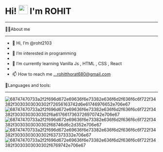 # Hi! <img src="https://raw.githubusercontent.com/MartinHeinz/MartinHeinz/master/wave.gif" width="30px"> I'm ROHIT
___________________________________________________

🙋‍♂️About me
_________________________________________________________________________________________
- 👋 Hi, I’m @roht2103
- 
- 👀 I’m interested in programming
- 
- 🌱 I’m currently learning Vanilla Js , HTML , CSS , React
- 
- 📫 How to reach me ...rohitthorat680@gmail.com



🚀Languages and tools:
_________________________________________________________________________________________
      
  ![68747470733a2f2f696d672e69636f6e73382e636f6d2f636f6c6f722f34382f3030303030302f72656163742d6e61746976652e706e67](https://user-images.githubusercontent.com/109894186/180730256-d5dfc75d-5a54-4f7a-bec8-beb127e988ac.png)![68747470733a2f2f696d672e69636f6e73382e636f6d2f636f6c6f722f34382f3030303030302f6a6176617363726970742e706e67](https://user-images.githubusercontent.com/109894186/180730279-9334d49c-a7ed-46c1-87f3-bbb8bd673b65.png)![68747470733a2f2f696d672e69636f6e73382e636f6d2f636f6c6f722f34382f3030303030302f68746d6c2d352e706e67](https://user-images.githubusercontent.com/109894186/180730490-2314e8dc-0eb1-434c-a11a-9b1047481a94.png)![68747470733a2f2f696d672e69636f6e73382e636f6d2f636f6c6f722f34382f3030303030302f637373332e706e67](https://user-images.githubusercontent.com/109894186/180789438-615d16fd-3b0a-4bd6-9b3a-06934b6c6918.png)![68747470733a2f2f696d672e69636f6e73382e636f6d2f636f6c6f722f34382f3030303030302f6769742e706e67](https://user-images.githubusercontent.com/109894186/182075224-477159d7-7722-4285-8be9-bfd599651881.png)


<!---
roht2103/roht2103 is a ✨ special ✨ repository because its `README.md` (this file) appears on your GitHub profile.
You can click the Preview link to take a look at your changes.
--->
